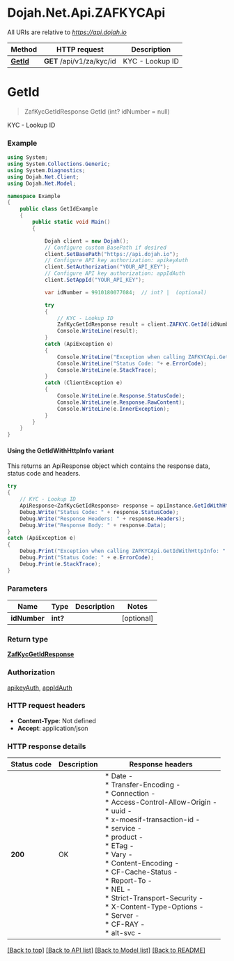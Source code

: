 # Dojah.Net.Api.ZAFKYCApi

All URIs are relative to *https://api.dojah.io*

| Method | HTTP request | Description |
|--------|--------------|-------------|
| [**GetId**](ZAFKYCApi.md#getid) | **GET** /api/v1/za/kyc/id | KYC - Lookup ID |

<a name="getid"></a>
# **GetId**
> ZafKycGetIdResponse GetId (int? idNumber = null)

KYC - Lookup ID

### Example
```csharp
using System;
using System.Collections.Generic;
using System.Diagnostics;
using Dojah.Net.Client;
using Dojah.Net.Model;

namespace Example
{
    public class GetIdExample
    {
        public static void Main()
        {

            Dojah client = new Dojah();
            // Configure custom BasePath if desired
            client.SetBasePath("https://api.dojah.io");
            // Configure API key authorization: apikeyAuth
            client.SetAuthorization("YOUR_API_KEY");
            // Configure API key authorization: appIdAuth
            client.SetAppId("YOUR_API_KEY");

            var idNumber = 9910180077084;  // int? |  (optional) 

            try
            {
                // KYC - Lookup ID
                ZafKycGetIdResponse result = client.ZAFKYC.GetId(idNumber);
                Console.WriteLine(result);
            }
            catch (ApiException e)
            {
                Console.WriteLine("Exception when calling ZAFKYCApi.GetId: " + e.Message);
                Console.WriteLine("Status Code: "+ e.ErrorCode);
                Console.WriteLine(e.StackTrace);
            }
            catch (ClientException e)
            {
                Console.WriteLine(e.Response.StatusCode);
                Console.WriteLine(e.Response.RawContent);
                Console.WriteLine(e.InnerException);
            }
        }
    }
}
```

#### Using the GetIdWithHttpInfo variant
This returns an ApiResponse object which contains the response data, status code and headers.

```csharp
try
{
    // KYC - Lookup ID
    ApiResponse<ZafKycGetIdResponse> response = apiInstance.GetIdWithHttpInfo(idNumber);
    Debug.Write("Status Code: " + response.StatusCode);
    Debug.Write("Response Headers: " + response.Headers);
    Debug.Write("Response Body: " + response.Data);
}
catch (ApiException e)
{
    Debug.Print("Exception when calling ZAFKYCApi.GetIdWithHttpInfo: " + e.Message);
    Debug.Print("Status Code: " + e.ErrorCode);
    Debug.Print(e.StackTrace);
}
```

### Parameters

| Name | Type | Description | Notes |
|------|------|-------------|-------|
| **idNumber** | **int?** |  | [optional]  |

### Return type

[**ZafKycGetIdResponse**](ZafKycGetIdResponse.md)

### Authorization

[apikeyAuth](../README.md#apikeyAuth), [appIdAuth](../README.md#appIdAuth)

### HTTP request headers

 - **Content-Type**: Not defined
 - **Accept**: application/json


### HTTP response details
| Status code | Description | Response headers |
|-------------|-------------|------------------|
| **200** | OK |  * Date -  <br>  * Transfer-Encoding -  <br>  * Connection -  <br>  * Access-Control-Allow-Origin -  <br>  * uuid -  <br>  * x-moesif-transaction-id -  <br>  * service -  <br>  * product -  <br>  * ETag -  <br>  * Vary -  <br>  * Content-Encoding -  <br>  * CF-Cache-Status -  <br>  * Report-To -  <br>  * NEL -  <br>  * Strict-Transport-Security -  <br>  * X-Content-Type-Options -  <br>  * Server -  <br>  * CF-RAY -  <br>  * alt-svc -  <br>  |

[[Back to top]](#) [[Back to API list]](../README.md#documentation-for-api-endpoints) [[Back to Model list]](../README.md#documentation-for-models) [[Back to README]](../README.md)


